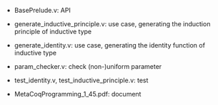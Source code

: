 - BasePrelude.v: API

- generate_inductive_principle.v: use case, generating the induction principle of inductive type

- generate_identity.v: use case, generating the identity function of inductive type

- param_checker.v: check (non-)uniform parameter 

- test_identity.v, test_inductive_principle.v: test

- MetaCoqProgramming_1_45.pdf: document
